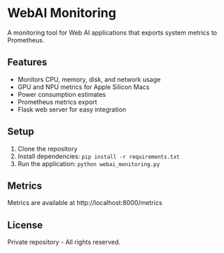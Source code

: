 # WebAI Monitoring

A monitoring tool for Web AI applications that exports system metrics to Prometheus.

## Features

- Monitors CPU, memory, disk, and network usage
- GPU and NPU metrics for Apple Silicon Macs
- Power consumption estimates
- Prometheus metrics export
- Flask web server for easy integration

## Setup

1. Clone the repository
2. Install dependencies: `pip install -r requirements.txt`
3. Run the application: `python webai_monitoring.py`

## Metrics

Metrics are available at http://localhost:8000/metrics

## License

Private repository - All rights reserved.